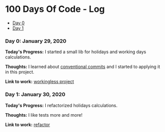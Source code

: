 # 100 Days Of Code - Log

* [Day 0](#day0)
* [Day 1](#day1)


<a id="day0"></a>
### Day 0: January 29, 2020

**Today's Progress:** I started a small lib for holidays and working days calculations.

**Thoughts:** I learned about [conventional commits](https://www.conventionalcommits.org/en/v1.0.0/) and I started to applying it in this project.

**Link to work:** [workingless project](https://github.com/pity7736/workingless)

<a id="day1"></a>
### Day 1: January 30, 2020

**Today's Progress:** I refactorized holidays calculations.

**Thoughts:** I like tests more and more!

**Link to work:** [refactor](https://github.com/pity7736/workingless/commit/310f3a7447f45d34d6cfe862da014a8b8fa787b3)
